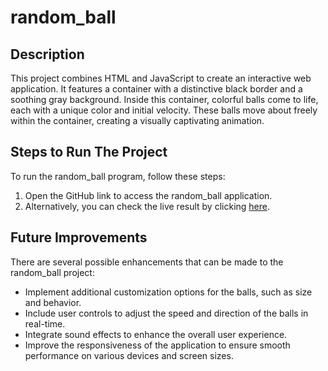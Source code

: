 # random_ball

## Description
This project combines HTML and JavaScript to create an interactive web application. It features a container with a distinctive black border and a soothing gray background. Inside this container, colorful balls come to life, each with a unique color and initial velocity. These balls move about freely within the container, creating a visually captivating animation.

## Steps to Run The Project

To run the random_ball program, follow these steps:
1. Open the GitHub link to access the random_ball application.
2. Alternatively, you can check the live result by clicking [here](https://prakashkumarmca23.github.io/random_ball/).

## Future Improvements

There are several possible enhancements that can be made to the random_ball project:
- Implement additional customization options for the balls, such as size and behavior.
- Include user controls to adjust the speed and direction of the balls in real-time.
- Integrate sound effects to enhance the overall user experience.
- Improve the responsiveness of the application to ensure smooth performance on various devices and screen sizes.
